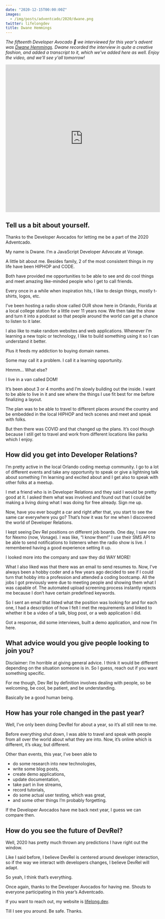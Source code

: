 ```yaml
---
date: "2020-12-15T00:00:00Z"
images:
  - /img/posts/adventcado/2020/dwane.png
twitter: lifelongdev
title: Dwane Hemmings
---
```


_The fifteenth Developer Avocado 🥑 we interviewed for this year's advent was [Dwane Hemmings](https://twitter.com/lifelongdev). Dwane recorded the interview in quite a creative fashion, and added a transcript to it, which we've added here as well. Enjoy the video, and we'll see y'all tomorrow!_

<iframe width="100%" height="480" src="https://www.youtube.com/embed/9zGJj4swtuw" frameborder="0" allow="accelerometer; autoplay; clipboard-write; encrypted-media; gyroscope; picture-in-picture" allowfullscreen></iframe>

## Tell us a bit about yourself.

Thanks to the Developer Avocados for letting me be a part of the 2020 Adventcado. 

My name is Dwane. I’m a JavaScript Developer Advocate at Vonage.

A little bit about me. Besides family, 2 of the most consistent things in my life have been HIPHOP and CODE.

Both have provided me opportunities to be able to see and do cool things and meet amazing like-minded people who I get to call friends.

Every once in a while when inspiration hits, I like to design things, mostly t-shirts, logos, etc.

I’ve been hosting a radio show called OUR show here in Orlando, Florida at a local college station for a little over 11 years now. We then take the show and turn it into a podcast so that people around the world can get a chance to listen to it later.

I also like to make random websites and web applications. Whenever I’m learning a new topic or technology, I like to build something using it so I can understand it better. 

Plus it feeds my addiction to buying domain names. 

Some may call it a problem. I call it a learning opportunity.

Hmmm… What else?

I live in a van called DOM! 

It’s been about 3 or 4 months and I’m slowly building out the inside. I want to be able to live in it and see where the things I use fit best for me before finalizing a layout.

The plan was to be able to travel to different places around the country and be embedded in the local HIPHOP and tech scenes and meet and speak with folks.

But then there was COVID and that changed up the plans. It’s cool though because I still get to travel and work from different locations like parks which I enjoy.


## How did you get into Developer Relations?

I’m pretty active in the local Orlando coding meetup community. I go to a lot of different events and take any opportunity to speak or give a lightning talk about something I’m learning and excited about and I get also to speak with other folks at a meetup.

I met a friend who is in Developer Relations and they said I would be pretty good at it. I asked them what was involved and found out that I could be making a living doing what I was doing for free already. Sign me up.

Now, have you ever bought a car and right after that, you start to see the same car everywhere you go? That’s how it was for me when I discovered the world of Developer Relations.

I kept seeing Dev Rel positions on different job boards. One day, I saw one for Nexmo (now, Vonage). I was like, “I know them!” I use their SMS API to be able to send notifications to listeners when the radio show is live. I remembered having a good experience setting it up.

I looked more into the company and saw they did WAY MORE!

What I also liked was that there was an email to send resumes to. Now, I’ve always been a hobby coder and a few years ago decided to see if I could turn that hobby into a profession and attended a coding bootcamp. All the jobs I got previously were due to meeting people and showing them what I was capable of. The automated upload screening process instantly rejects me because I don’t have certain predefined keywords.

So I sent an email that listed what the position was looking for and for each one, I had a description of how I felt I met the requirements and linked to whether it be a video of a talk, blog post, or a web application I did.

Got a response, did some interviews, built a demo application, and now I’m here.


## What advice would you give people looking to join you?

Disclaimer: I’m horrible at giving general advice. I think it would be different depending on the situation someone is in. So I guess, reach out if you want something specific.

For me though, Dev Rel by definition involves dealing with people, so be welcoming, be cool, be patient, and be understanding.

Basically be a good human being.


## How has your role changed in the past year?

Well, I’ve only been doing DevRel for about a year, so it’s all still new to me.

Before everything shut down, I was able to travel and speak with people from all over the world about what they are into. Now, it’s online which is different, it’s okay, but different.

Other than events, this year, I’ve been able to 



*   do some research into new technologies, 
*   write some blog posts, 
*   create demo applications,
*   update documentation,
*   take part in live streams,
*   record tutorials,
*   do some actual user testing, which was great,
*   and some other things I’m probably forgetting.

If the Developer Avocados have me back next year, I guess we can compare then.


## How do you see the future of DevRel?

Well, 2020 has pretty much thrown any predictions I have right out the window.

Like I said before, I believe DevRel is centered around developer interaction, so if the way we interact with developers changes, I believe DevRel will adapt.

So yeah, I think that’s everything. 

Once again, thanks to the Developer Avocados for having me. Shouts to everyone participating in this year’s Adventcado.

If you want to reach out, my website is [lifelong.dev](https://lifelong.dev).

Till I see you around. Be safe. Thanks.
